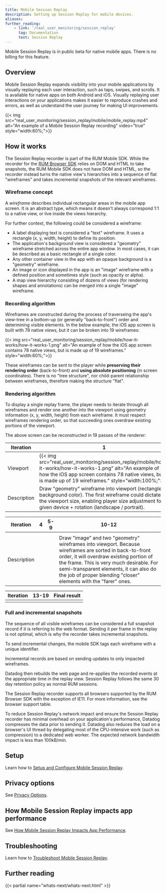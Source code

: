 ```yaml
---
title: Mobile Session Replay
description: Setting up Session Replay for mobile devices.
aliases:
further_reading:
    - link: '/real_user_monitoring/session_replay'
      tag: Documentation
      text: Session Replay
---
```


<div class="alert alert-warning">
Mobile Session Replay is in public beta for native mobile apps. There is no billing for this feature.
</div>

## Overview

Mobile Session Replay expands visibility into your mobile applications by visually replaying each user interaction, such as taps, swipes, and scrolls. It is available for native apps on both Android and iOS. Visually replaying user interactions on your applications makes it easier to reproduce crashes and errors, as well as understand the user journey for making UI improvements.

{{< img src="real_user_monitoring/session_replay/mobile/mobile_replay.mp4" alt="An example of a Mobile Session Replay recording" video="true" style="width:60%;">}}

## How it works

The Session Replay recorder is part of the RUM Mobile SDK. While the recorder for the [RUM Browser SDK][1] relies on DOM and HTML to take snapshots, the RUM Mobile SDK does not have DOM and HTML, so the recorder instead turns the native view's hierarchies into a sequence of flat "wireframes" and takes incremental snapshots of the relevant wireframes.

### Wireframe concept

A _wireframe_ describes individual rectangular areas in the mobile app screen. It is an abstract type, which means it doesn't always correspond 1:1 to a native view, or live inside the views hierarchy.

For further context, the following could be considered a wireframe:

- A label displaying text is considered a "text" wireframe. It uses a rectangle (x, y, width, height) to define its position.
- The application's background view is considered a "geometry" wireframe stretched across the entire app window. In most cases, it can be described as a basic rectangle of a single color.
- Any other container view in the app with an opaque background is a "geometry" wireframe.
- An image or icon displayed in the app is an "image" wireframe with a defined position and sometimes style (such as opacity or alpha).
- A map view hierarchy consisting of dozens of views (for rendering shapes and annotations) can be merged into a single "image" wireframe.

### Recording algorithm

Wireframes are constructed during the process of traverseing the app's view-tree in a bottom-up (or generally "back-to-front") order and determining visible elements. In the below example, the iOS app screen is built with 78 native _views_, but it can be broken into 19 wireframes:

{{< img src="real_user_monitoring/session_replay/mobile/how-it-works/how-it-works-1.png" alt="An example of how the iOS app screen contains 78 native views, but is made up of 19 wireframes." style="width:60%;">}}

These wireframes can be sent to the player while **preserving their rendering order** (back-to-front) and **using absolute positioning** (in screen coordinates). There is no "tree structure", nor child-parent relationship between wireframes, therefore making the structure "flat".

### Rendering algorithm

To display a single replay frame, the player needs to iterate through all wireframes and render one another into the viewport using geometry information (x, y, width, height) from each wireframe. It must respect wireframes rendering order, so that succeeding ones overdraw existing portions of the viewport.

The above screen can be reconstructed in 19 passes of the renderer:

| Iteration | 1 | 2 | 3 |
|-----------|---|---|---|
| Viewport | {{< img src="real_user_monitoring/session_replay/mobile/how-it-works/how-it-works-1.png" alt="An example of how the iOS app screen contains 78 native views, but is made up of 19 wireframes." style="width:100%;">}} | {{< img src="real_user_monitoring/session_replay/mobile/how-it-works/how-it-works-1.png" alt="An example of how the iOS app screen contains 78 native views, but is made up of 19 wireframes." style="width:100%;">}} | {{< img src="real_user_monitoring/session_replay/mobile/how-it-works/how-it-works-1.png" alt="An example of how the iOS app screen contains 78 native views, but is made up of 19 wireframes." style="width:100%;">}} |
| Description | Draw "geometry" wireframe into viewport (rectangle + background color). The first wireframe could dictate the viewport size, enabling player size adjustment for given device + rotation (landscape / portrait). | Draw "image" wireframe (rectangle + image with given UUID fetched from our backend) | Draw "text" wireframe (rectangle + "Twin Lake" text + font color, family and size). |

| Iteration | 4 | 5-9 | 10-12 |
|-----------|---|---|---|
| | | |
| Description | | | Draw "image" and two "geometry" wireframes into viewport. Because wireframes are sorted in back-to-front order, it will overdraw existing portion of the frame. This is very much desirable. For semi-transparent elements, it can also do the job of proper blending "closer" elements with the "farer" ones. |

| Iteration | 13-19 | Final result |
|-----------|-------|--------------|
| | | |

### Full and incremental snapshots

The sequence of all visible wireframes can be considered a full snapshot record if it is referring to the web format. Sending it per frame in the replay is not optimal, which is why the recorder takes incremental snapshots.

To send incremental changes, the mobile SDK tags each wireframe with a unique identifier.

Incremental records are based on sending updates to only impacted wireframes.



Datadog then rebuilds the web page and re-applies the recorded events at the appropriate time in the replay view. Session Replay follows the same 30 day retention policy as normal RUM sessions.

The Session Replay recorder supports all browsers supported by the RUM Browser SDK with the exception of IE11. For more information, see the browser support table.


To reduce Session Replay's network impact and ensure the Session Replay recorder has minimal overhead on your application's performance, Datadog compresses the data prior to sending it. Datadog also reduces the load on a browser's UI thread by delegating most of the CPU-intensive work (such as compression) to a dedicated web worker. The expected network bandwidth impact is less than 100kB/min.

## Setup

Learn how to [Setup and Configure Mobile Session Replay][2].
## Privacy options

See [Privacy Options][3].

## How Mobile Session Replay impacts app performance

See [How Mobile Session Replay Impacts App Performance][4].

## Troubleshooting

Learn how to [Troubleshoot Mobile Session Replay][5].

## Further reading

{{< partial name="whats-next/whats-next.html" >}}

[1]: /real_user_monitoring/session_replay/browser/#how-it-works
[2]: /real_user_monitoring/session_replay/mobile/setup_and_configuration
[3]: /real_user_monitoring/session_replay/mobile/privacy_options
[4]: /real_user_monitoring/session_replay/mobile/app_performance
[5]: /real_user_monitoring/session_replay/mobile/troubleshooting
